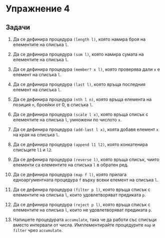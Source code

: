Упражнение 4
============

Задачи
------
1. Да се дефинира процедура `(length l)`, която намира броя на елементите на
списъка `l`.

2. Да се дефинира процедура `(sum l)`, която намира сумата на елементите на
списъка `l`.

3. Да се дефинира процедура `(member? x l)`, която проверява дали `x` е елемент
на списъка `l`.

4. Да се дефинира процедура `(last l)`, която връща последния елемент на списъка
`l`.

5. Да се дефинира процедура `(nth l n)`, която връща елемента на позиция `n`,
броейки от 0, в списъка `l`.

6. Да се дефинира процедура `(scale l x)`, която връща списък с елементите на
списъка `l`, умножени по числото `x`.

7. Да се дефинира процедура `(add-last l x)`, коята добавя елемент `x` на края
на списъка `l`.

8. Да се дефинира процедура `(append l1 l2)`, която конкатенира списъците `l1` и
`l2`.

9. Да се дефинира процедура `(reverse l)`, която връща списък, чиито елементи са
елементите на списъка `l` в обратен ред.

10. Да се дефинира процедура `(map f l)`, която прилага едноаргументната
процедура `f` върху всеки елемент на списъка `l`.

11. Да се дефинира процедура `(filter p l)`, която връща списък с елементите на
списъка `l`, които удовлетворяват предиката `p`.

12. Да се дефинира процедура `(reject p l)`, която връща списък с елементите на
списъка `l`, които не удовлетворяват предиката `p`.

13. Напишете процедурата `accumulate`, така че да работи със списъци вместо
интервали от числа. Имплементирайте процедурите `map` и `filter` чрез
`accumulate`.
